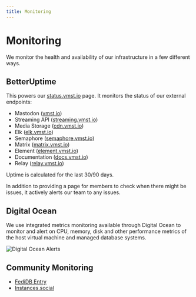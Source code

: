 ```yaml
---
title: Monitoring
---
```


# Monitoring

We monitor the health and availability of our infrastructure in a few different ways.

## BetterUptime

This powers our [status.vmst.io](https://status.vmst.io) page.
It monitors the status of our external endpoints:

- Mastodon ([vmst.io](https://vmst.io))
- Streaming API ([streaming.vmst.io](https://streaming.vmst.io))
- Media Storage ([cdn.vmst.io](https://cdn.vmst.io/vmstio.png))
- Elk ([elk.vmst.io](https://elk.vmst.io))
- Semaphore ([semaphore.vmst.io](https://semaphore.vmst.io))
- Matrix ([matrix.vmst.io](https://matrix.vmst.io/health))
- Element ([element.vmst.io](https://element.vmst.io))
- Documentation ([docs.vmst.io](https://docs.vmst.io))
- Relay ([relay.vmst.io](https://relay.vmst.io))

Uptime is calculated for the last 30/90 days.

In addition to providing a page for members to check when there might be issues, it actively alerts our team to any issues.

## Digital Ocean

We use integrated metrics monitoring available through Digital Ocean to monitor and alert on CPU, memory, disk and other performance metrics of the host virtual machine and managed database systems.

![Digital Ocean Alerts](https://cdn.vmst.io/docs/do-alert.png)

## Community Monitoring

- [FediDB Entry](https://fedidb.org/network/instance?domain=vmst.io)
- [Instances.social](https://instances.social/vmst.io)
